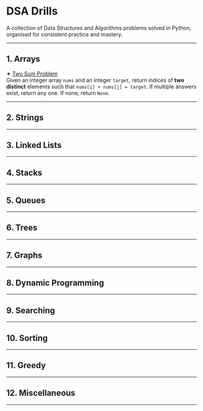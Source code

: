 # DSA Drills

A collection of Data Structures and Algorithms problems solved in Python, organised for consistent practice and mastery.

---

## 1. Arrays

✦ [Two Sum Problem](Arrays/Two%20Sum.py) <br />
Given an integer array `nums` and an integer `target`, return indices of **two distinct** elements such that
`nums[i] + nums[j] = target`. If multiple answers exist, return any one. If none, return `None`.

---

## 2. Strings

---

## 3. Linked Lists

---

## 4. Stacks

---

## 5. Queues

---

## 6. Trees

---

## 7. Graphs

---

## 8. Dynamic Programming

---

## 9. Searching

---

## 10. Sorting

---

## 11. Greedy

---

## 12. Miscellaneous

---
